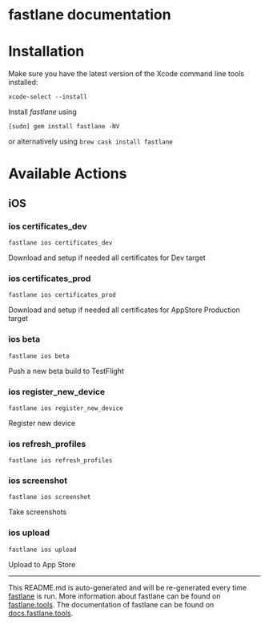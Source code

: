 fastlane documentation
================
# Installation

Make sure you have the latest version of the Xcode command line tools installed:

```
xcode-select --install
```

Install _fastlane_ using
```
[sudo] gem install fastlane -NV
```
or alternatively using `brew cask install fastlane`

# Available Actions
## iOS
### ios certificates_dev
```
fastlane ios certificates_dev
```
Download and setup if needed all certificates for Dev target
### ios certificates_prod
```
fastlane ios certificates_prod
```
Download and setup if needed all certificates for AppStore Production target
### ios beta
```
fastlane ios beta
```
Push a new beta build to TestFlight
### ios register_new_device
```
fastlane ios register_new_device
```
Register new device
### ios refresh_profiles
```
fastlane ios refresh_profiles
```

### ios screenshot
```
fastlane ios screenshot
```
Take screenshots
### ios upload
```
fastlane ios upload
```
Upload to App Store

----

This README.md is auto-generated and will be re-generated every time [fastlane](https://fastlane.tools) is run.
More information about fastlane can be found on [fastlane.tools](https://fastlane.tools).
The documentation of fastlane can be found on [docs.fastlane.tools](https://docs.fastlane.tools).
